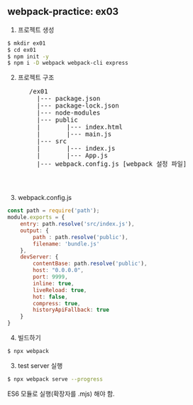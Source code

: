 ## webpack-practice: ex03
1. 프로젝트 생성
```bash
$ mkdir ex01
$ cd ex01
$ npm init -y
$ npm i -D webpack webpack-cli express
```
2. 프로젝트 구조
    <pre>
      /ex01
        |--- package.json
        |--- package-lock.json
        |--- node-modules
        |--- public
        |       |--- index.html
        |       |--- main.js
        |--- src
        |       |--- index.js
        |       |--- App.js
        |--- webpack.config.js [webpack 설정 파일]
    <pre>
3. webpack.config.js
```js
const path = require('path');
module.exports = {
    entry: path.resolve('src/index.js'),
    output: {
        path : path.resolve('public'),
        filename: 'bundle.js'
    },
    devServer: {
        contentBase: path.resolve('public'),
        host: "0.0.0.0",
        port: 9999,
        inline: true,
        liveReload: true,
        hot: false,
        compress: true,
        historyApiFallback: true
    }
}
```

4. 빌드하기
```bash
$ npx webpack
```


3. test server 실행
```bash
$ npx webpack serve --progress
```
ES6 모듈로 실행(확장자를 .mjs) 해야 함.




